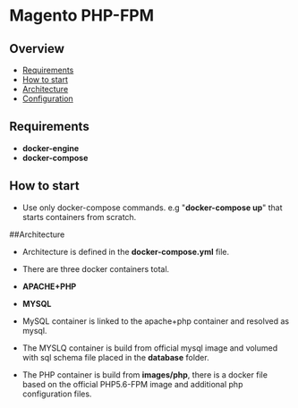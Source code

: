 # Magento PHP-FPM

## Overview

* [Requirements](#requirements)
* [How to start](#how-to-start)
* [Architecture](#architecture)
* [Configuration](#configuration)


## Requirements
* __docker-engine__
* __docker-compose__

## How to start
* Use only docker-compose commands. e.g "__docker-compose up__" that starts containers from scratch.

##Architecture
* Architecture is defined in the __docker-compose.yml__ file.
* There are three docker containers total.

 * __APACHE+PHP__
 * __MYSQL__

* MySQL container is linked to the apache+php container and resolved as mysql.
* The MYSLQ container is build from official mysql image and volumed with sql schema file placed in the __database__ folder.
* The PHP container is build from __images/php__, there is a docker file based on the official PHP5.6-FPM image and additional php configuration files.
